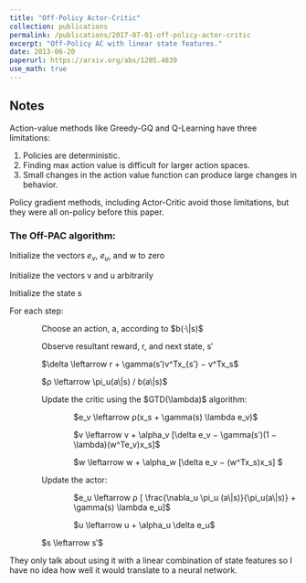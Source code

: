 ```yaml
---
title: "Off-Policy Actor-Critic"
collection: publications
permalink: /publications/2017-07-01-off-policy-actor-critic
excerpt: "Off-Policy AC with linear state features."
date: 2013-06-20
paperurl: https://arxiv.org/abs/1205.4839
use_math: true
---
```


## Notes

Action-value methods like Greedy-GQ and Q-Learning have three limitations:

1. Policies are deterministic.
2. Finding max action value is difficult for larger action spaces.
3. Small changes in the action value function can produce large changes in behavior.

Policy gradient methods, including Actor-Critic avoid those limitations, but they were all on-policy before this paper.

### The Off-PAC algorithm:

Initialize the vectors $e_v$, $e_u$, and w to zero

Initialize the vectors v and u arbitrarily

Initialize the state s

For each step:
<div style="margin-left:4em;">
<style>
p.algo {
    margin-bottom: 0.5em;
}
</style>
  <p class="algo">Choose an action, a, according to $b(·\|s)$</p>

  <p class="algo">Observe resultant reward, r, and next state, s′</p>

  <p class="algo">$\delta \leftarrow r + \gamma(s′)v^Tx_{s′} − v^Tx_s$</p>

  <p class="algo">$ρ \leftarrow \pi_u(a\|s) / b(a\|s)$</p>

  <p class="algo">Update the critic using the $GTD(\lambda)$  algorithm:</p>

  <p class="algo" style="margin-left:4em;">$e_v \leftarrow ρ(x_s + \gamma(s) \lambda e_v)$</p>
  <p class="algo" style="margin-left:4em;">$v \leftarrow v + \alpha_v  [\delta e_v − \gamma(s′)(1 − \lambda)(w^Te_v)x_s]$</p>
  <p class="algo" style="margin-left:4em;">$w \leftarrow w + \alpha_w  [\delta e_v − (w^Tx_s)x_s] $</p>

  <p class="algo">Update the actor:</p>

  <p class="algo" style="margin-left:4em;">$e_u \leftarrow ρ [ \frac{\nabla_u \pi_u (a\|s)}{\pi_u(a\|s)} + \gamma(s) \lambda e_u]$</p>
  <p class="algo" style="margin-left:4em;">$u \leftarrow u + \alpha_u \delta e_u$</p>

  <p class="algo">$s \leftarrow  s′$</p>
</div>


They only talk about using it with a linear combination of state features so I have no idea how well it would translate to a neural network.
